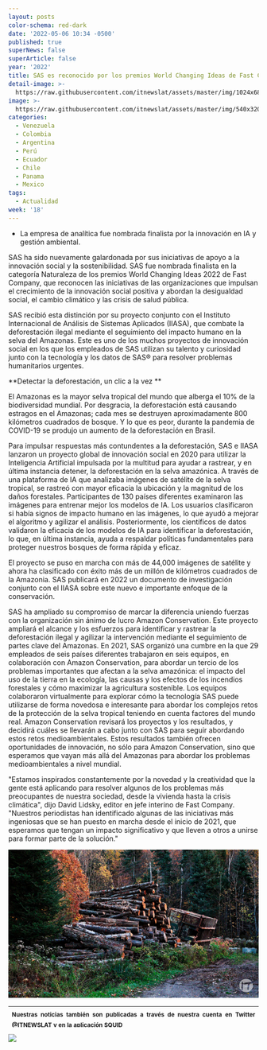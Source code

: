 ```yaml
---
layout: posts
color-schema: red-dark
date: '2022-05-06 10:34 -0500'
published: true
superNews: false
superArticle: false
year: '2022'
title: SAS es reconocido por los premios World Changing Ideas de Fast Company
detail-image: >-
  https://raw.githubusercontent.com/itnewslat/assets/master/img/1024x680/trocos-apilados-g.jpg
image: >-
  https://raw.githubusercontent.com/itnewslat/assets/master/img/540x320/trocos-apilados-p.jpg
categories:
  - Venezuela
  - Colombia
  - Argentina
  - Perú
  - Ecuador
  - Chile
  - Panama
  - Mexico
tags:
  - Actualidad
week: '18'
---
```

- La empresa de analítica fue nombrada finalista por la innovación en IA y gestión ambiental.

SAS ha sido nuevamente galardonada por sus iniciativas de apoyo a la innovación social y la sostenibilidad. SAS fue nombrada finalista en la categoría Naturaleza de los premios World Changing Ideas 2022 de Fast Company, que reconocen las iniciativas de las organizaciones que impulsan el crecimiento de la innovación social positiva y abordan la desigualdad social, el cambio climático y las crisis de salud pública. 
 
SAS recibió esta distinción por su proyecto conjunto con el Instituto Internacional de Análisis de Sistemas Aplicados (IIASA), que combate la deforestación ilegal mediante el seguimiento del impacto humano en la selva del Amazonas. Este es uno de los muchos proyectos de innovación social en los que los empleados de SAS utilizan su talento y curiosidad junto con la tecnología y los datos de SAS® para resolver problemas humanitarios urgentes.
 
**Detectar la deforestación, un clic a la vez **
 
El Amazonas es la mayor selva tropical del mundo que alberga el 10% de la biodiversidad mundial. Por desgracia, la deforestación está causando estragos en el Amazonas; cada mes se destruyen aproximadamente 800 kilómetros cuadrados de bosque. Y lo que es peor, durante la pandemia de COVID-19 se produjo un aumento de la deforestación en Brasil. 
 
Para impulsar respuestas más contundentes a la deforestación, SAS e IIASA lanzaron un proyecto global de innovación social en 2020 para utilizar la Inteligencia Artificial impulsada por la multitud para ayudar a rastrear, y en última instancia detener, la deforestación en la selva amazónica. A través de una plataforma de IA que analizaba imágenes de satélite de la selva tropical, se rastreó con mayor eficacia la ubicación y la magnitud de los daños forestales. Participantes de 130 países diferentes examinaron las imágenes para entrenar mejor los modelos de IA. Los usuarios clasificaron si había signos de impacto humano en las imágenes, lo que ayudó a mejorar el algoritmo y agilizar el análisis. Posteriormente, los científicos de datos validaron la eficacia de los modelos de IA para identificar la deforestación, lo que, en última instancia, ayuda a respaldar políticas fundamentales para proteger nuestros bosques de forma rápida y eficaz.
 
El proyecto se puso en marcha con más de 44,000 imágenes de satélite y ahora ha clasificado con éxito más de un millón de kilómetros cuadrados de la Amazonia. SAS publicará en 2022 un documento de investigación conjunto con el IIASA sobre este nuevo e importante enfoque de la conservación.
 
SAS ha ampliado su compromiso de marcar la diferencia uniendo fuerzas con la organización sin ánimo de lucro Amazon Conservation. Este proyecto ampliará el alcance y los esfuerzos para identificar y rastrear la deforestación ilegal y agilizar la intervención mediante el seguimiento de partes clave del Amazonas. En 2021, SAS organizó una cumbre en la que 29 empleados de seis países diferentes trabajaron en seis equipos, en colaboración con Amazon Conservation, para abordar un tercio de los problemas importantes que afectan a la selva amazónica: el impacto del uso de la tierra en la ecología, las causas y los efectos de los incendios forestales y cómo maximizar la agricultura sostenible. Los equipos colaboraron virtualmente para explorar cómo la tecnología SAS puede utilizarse de forma novedosa e interesante para abordar los complejos retos de la protección de la selva tropical teniendo en cuenta factores del mundo real. Amazon Conservation revisará los proyectos y los resultados, y decidirá cuáles se llevarán a cabo junto con SAS para seguir abordando estos retos medioambientales. Estos resultados también ofrecen oportunidades de innovación, no sólo para Amazon Conservation, sino que esperamos que vayan más allá del Amazonas para abordar los problemas medioambientales a nivel mundial.
 
"Estamos inspirados constantemente por la novedad y la creatividad que la gente está aplicando para resolver algunos de los problemas más preocupantes de nuestra sociedad, desde la vivienda hasta la crisis climática", dijo David Lidsky, editor en jefe interino de Fast Company. "Nuestros periodistas han identificado algunas de las iniciativas más ingeniosas que se han puesto en marcha desde el inicio de 2021, que esperamos que tengan un impacto significativo y que lleven a otros a unirse para formar parte de la solución." 

![](https://raw.githubusercontent.com/itnewslat/assets/master/img/540x320/trocos-apilados-p.jpg)

<table style="height: 42px;" width="569">
<tbody>
<tr>
<td style="text-align: justify;"><sub><strong>Nuestras noticias también son publicadas a través de nuestra cuenta en Twitter <a href="https://twitter.com/itnewslat?lang=es">@ITNEWSLAT</a> y en la aplicación <a href="https://squidapp.co/en/">SQUID</a></strong></sub></td>
</tr>
</tbody>
</table>

<img src="https://tracker.metricool.com/c3po.jpg?hash=56f88a41e39ab42c063cc51676587a04"/>